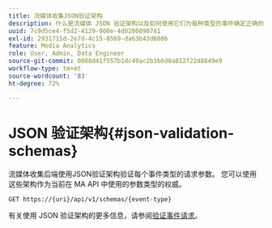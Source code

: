 ```yaml
---
title: 流媒体收集JSON验证架构
description: 什么是流媒体 JSON 验证架构以及如何使用它们为每种类型的事件确定正确的请求正文参数。
uuid: 7c9d5ce4-f5d2-4129-900e-4d02800907d1
exl-id: 2931715d-2e7d-4c15-8569-da63b43d6006
feature: Media Analytics
role: User, Admin, Data Engineer
source-git-commit: 0088d41f557b1dc49ac2b3b6d0a812f22d8849e9
workflow-type: tm+mt
source-wordcount: '83'
ht-degree: 72%

---
```


# JSON 验证架构{#json-validation-schemas}

流媒体收集后端使用JSON验证架构验证每个事件类型的请求参数。 您可以使用这些架构作为当前在 MA API 中使用的参数类型的权威。

`GET https://{uri}/api/v1/schemas/{event-type}`

有关使用 JSON 验证架构的更多信息，请参阅[验证事件请求](../mc-api-impl/mc-api-validate-reqs.md)。
